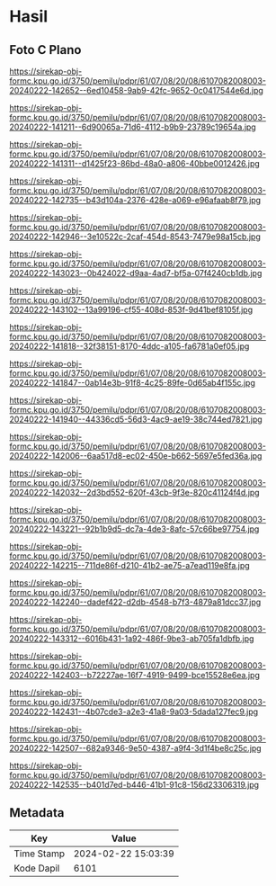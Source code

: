 # Hasil

## Foto C Plano

https://sirekap-obj-formc.kpu.go.id/3750/pemilu/pdpr/61/07/08/20/08/6107082008003-20240222-142652--6ed10458-9ab9-42fc-9652-0c0417544e6d.jpg

https://sirekap-obj-formc.kpu.go.id/3750/pemilu/pdpr/61/07/08/20/08/6107082008003-20240222-141211--6d90065a-71d6-4112-b9b9-23789c19654a.jpg

https://sirekap-obj-formc.kpu.go.id/3750/pemilu/pdpr/61/07/08/20/08/6107082008003-20240222-141311--d1425f23-86bd-48a0-a806-40bbe0012426.jpg

https://sirekap-obj-formc.kpu.go.id/3750/pemilu/pdpr/61/07/08/20/08/6107082008003-20240222-142735--b43d104a-2376-428e-a069-e96afaab8f79.jpg

https://sirekap-obj-formc.kpu.go.id/3750/pemilu/pdpr/61/07/08/20/08/6107082008003-20240222-142946--3e10522c-2caf-454d-8543-7479e98a15cb.jpg

https://sirekap-obj-formc.kpu.go.id/3750/pemilu/pdpr/61/07/08/20/08/6107082008003-20240222-143023--0b424022-d9aa-4ad7-bf5a-07f4240cb1db.jpg

https://sirekap-obj-formc.kpu.go.id/3750/pemilu/pdpr/61/07/08/20/08/6107082008003-20240222-143102--13a99196-cf55-408d-853f-9d41bef8105f.jpg

https://sirekap-obj-formc.kpu.go.id/3750/pemilu/pdpr/61/07/08/20/08/6107082008003-20240222-141818--32f38151-8170-4ddc-a105-fa6781a0ef05.jpg

https://sirekap-obj-formc.kpu.go.id/3750/pemilu/pdpr/61/07/08/20/08/6107082008003-20240222-141847--0ab14e3b-91f8-4c25-89fe-0d65ab4f155c.jpg

https://sirekap-obj-formc.kpu.go.id/3750/pemilu/pdpr/61/07/08/20/08/6107082008003-20240222-141940--44336cd5-56d3-4ac9-ae19-38c744ed7821.jpg

https://sirekap-obj-formc.kpu.go.id/3750/pemilu/pdpr/61/07/08/20/08/6107082008003-20240222-142006--6aa517d8-ec02-450e-b662-5697e5fed36a.jpg

https://sirekap-obj-formc.kpu.go.id/3750/pemilu/pdpr/61/07/08/20/08/6107082008003-20240222-142032--2d3bd552-620f-43cb-9f3e-820c41124f4d.jpg

https://sirekap-obj-formc.kpu.go.id/3750/pemilu/pdpr/61/07/08/20/08/6107082008003-20240222-143221--92b1b9d5-dc7a-4de3-8afc-57c66be97754.jpg

https://sirekap-obj-formc.kpu.go.id/3750/pemilu/pdpr/61/07/08/20/08/6107082008003-20240222-142215--711de86f-d210-41b2-ae75-a7ead119e8fa.jpg

https://sirekap-obj-formc.kpu.go.id/3750/pemilu/pdpr/61/07/08/20/08/6107082008003-20240222-142240--dadef422-d2db-4548-b7f3-4879a81dcc37.jpg

https://sirekap-obj-formc.kpu.go.id/3750/pemilu/pdpr/61/07/08/20/08/6107082008003-20240222-143312--6016b431-1a92-486f-9be3-ab705fa1dbfb.jpg

https://sirekap-obj-formc.kpu.go.id/3750/pemilu/pdpr/61/07/08/20/08/6107082008003-20240222-142403--b72227ae-16f7-4919-9499-bce15528e6ea.jpg

https://sirekap-obj-formc.kpu.go.id/3750/pemilu/pdpr/61/07/08/20/08/6107082008003-20240222-142431--4b07cde3-a2e3-41a8-9a03-5dada127fec9.jpg

https://sirekap-obj-formc.kpu.go.id/3750/pemilu/pdpr/61/07/08/20/08/6107082008003-20240222-142507--682a9346-9e50-4387-a9f4-3d1f4be8c25c.jpg

https://sirekap-obj-formc.kpu.go.id/3750/pemilu/pdpr/61/07/08/20/08/6107082008003-20240222-142535--b401d7ed-b446-41b1-91c8-156d23306319.jpg


## Metadata

| Key        | Value               |
| ---------- | ------------------- |
| Time Stamp | 2024-02-22 15:03:39 |
| Kode Dapil | 6101                |



